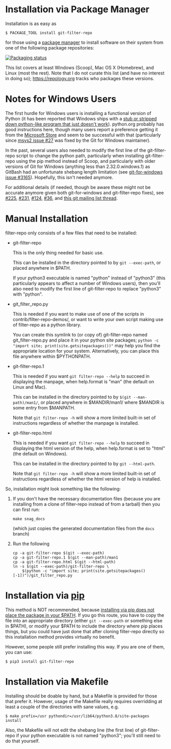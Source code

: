 # Installation via Package Manager

Installation is as easy as

    $ PACKAGE_TOOL install git-filter-repo

for those using a [package
manager](https://alternativeto.net/software/yellowdog-updater-modified/?license=opensource)
to install software on their system from one of the following package
repositories:

[![Packaging status](https://repology.org/badge/vertical-allrepos/git-filter-repo.svg)](https://repology.org/project/git-filter-repo/versions)

This list covers at least Windows (Scoop), Mac OS X (Homebrew), and
Linux (most the rest). Note that I do not curate this list (and have
no interest in doing so); https://repology.org tracks who packages
these versions.

# Notes for Windows Users

The first hurdle for Windows users is installing a functional version
of Python (it has been reported that Windows ships with a [stub or
stripped down python-like program that just doesn't
work](https://github.com/newren/git-filter-repo/issues/36#issuecomment-568933825)).
python.org probably has good instructions here, though many users
report a preference getting it from the [Microsoft
Store](https://docs.microsoft.com/en-us/windows/python/beginners) and
seem to be successful with that (particularly since [msys2 issue
#27](https://github.com/msys2/msys2-runtime/pull/27) was fixed by the
Git for Windows maintainer).

In the past, several users also needed to modify the first line of the
git-filter-repo script to change the python path, particularly when
installing git-filter-repo using the pip method instead of Scoop, and
particularly with older versions of Git for Windows (anything less
than 2.32.0.windows.1) as GitBash had an unfortunate shebang length
limitation (see [git-for-windows issue
#3165](https://github.com/git-for-windows/git/pull/3165)). Hopefully,
this isn't needed anymore.

For additional details (if needed, though be aware these might not be
accurate anymore given both git-for-windows and git-filter-repo
fixes), see
[#225](https://github.com/newren/git-filter-repo/pull/225),
[#231](https://github.com/newren/git-filter-repo/pull/231),
[#124](https://github.com/newren/git-filter-repo/issues/124),
[#36](https://github.com/newren/git-filter-repo/issues/36), and [this
git mailing list
thread](https://lore.kernel.org/git/nycvar.QRO.7.76.6.2004251610300.18039@tvgsbejvaqbjf.bet/).

# Manual Installation

filter-repo only consists of a few files that need to be installed:

* git-filter-repo

  This is the only thing needed for basic use.

  This can be installed in the directory pointed to by `git --exec-path`,
  or placed anywhere in $PATH.

  If your python3 executable is named "python" instead of "python3"
  (this particularly appears to affect a number of Windows users),
  then you'll also need to modify the first line of git-filter-repo
  to replace "python3" with "python".

* git_filter_repo.py

  This is needed if you want to make use of one of the scripts in
  contrib/filter-repo-demos/, or want to write your own script making use
  of filter-repo as a python library.

  You can create this symlink to (or copy of) git-filter-repo named
  git_filter-repo.py and place it in your python site packages; `python
  -c "import site; print(site.getsitepackages())"` may help you find the
  appropriate location for your system. Alternatively, you can place
  this file anywhere within $PYTHONPATH.

* git-filter-repo.1

  This is needed if you want `git filter-repo --help` to succeed in
  displaying the manpage, when help.format is "man" (the default on Linux
  and Mac).

  This can be installed in the directory pointed to by `$(git
  --man-path)/man1/`, or placed anywhere in $MANDIR/man1/ where $MANDIR
  is some entry from $MANPATH.

  Note that `git filter-repo -h` will show a more limited built-in set of
  instructions regardless of whether the manpage is installed.

* git-filter-repo.html

  This is needed if you want `git filter-repo --help` to succeed in
  displaying the html version of the help, when help.format is set to
  "html" (the default on Windows).

  This can be installed in the directory pointed to by `git --html-path`.

  Note that `git filter-repo -h` will show a more limited built-in set of
  instructions regardless of whether the html version of help is
  installed.

So, installation might look something like the following:

1. If you don't have the necessary documentation files (because you
   are installing from a clone of filter-repo instead of from a
   tarball) then you can first run:

   `make snag_docs`

   (which just copies the generated documentation files from the
   `docs` branch)

2. Run the following

   ```
   cp -a git-filter-repo $(git --exec-path)
   cp -a git-filter-repo.1 $(git --man-path)/man1
   cp -a git-filter-repo.html $(git --html-path)
   ln -s $(git --exec-path)/git-filter-repo \
       $(python -c "import site; print(site.getsitepackages()[-1])")/git_filter_repo.py
   ```

# Installation via [pip](https://pip.pypa.io/)

This method is NOT recommended, because [installing via pip does not
place the package in your
$PATH](https://stackoverflow.com/questions/35898734/pip-installs-packages-successfully-but-executables-not-found-from-command-line).
If you go this route, you have to copy the file into an appropriate
directory (either `git --exec-path` or something else in $PATH), or
modify your $PATH to include the directory where pip places things,
but you could have just done that after cloning filter-repo directly
so this installation method provides virtually no benefit.

However, some people still prefer installing this way. If you are
one of them, you can use:

    $ pip3 install git-filter-repo

# Installation via Makefile

Installing should be doable by hand, but a Makefile is provided for those
that prefer it. However, usage of the Makefile really requires overridding
at least a couple of the directories with sane values, e.g.

    $ make prefix=/usr pythondir=/usr/lib64/python3.8/site-packages install

Also, the Makefile will not edit the shebang line (the first line) of
git-filter-repo if your python executable is not named "python3";
you'll still need to do that yourself.
